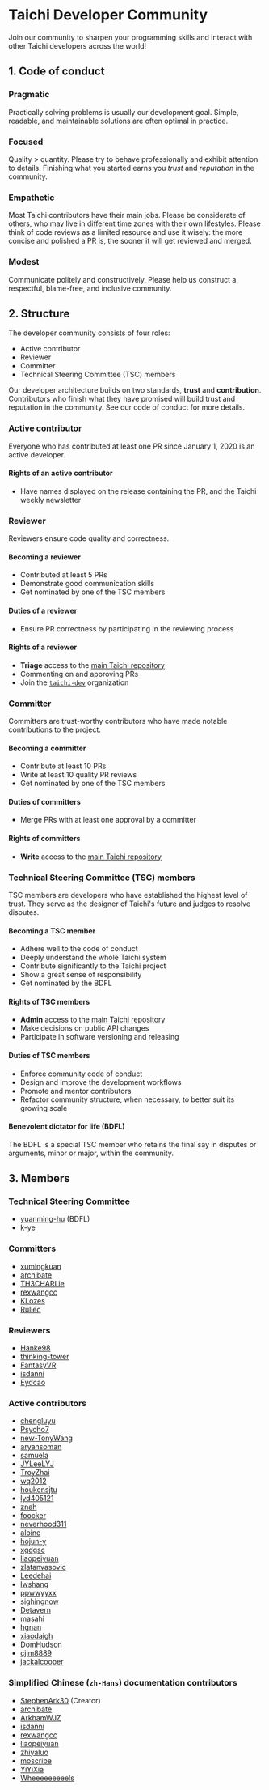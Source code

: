 # Taichi Developer Community

Join our community to sharpen your programming skills and interact with other Taichi developers across the world!

## 1. Code of conduct

### Pragmatic

Practically solving problems is usually our development goal. Simple, readable, and maintainable solutions are often optimal in practice.

### Focused

Quality > quantity. Please try to behave professionally and exhibit attention to details. Finishing what you started earns you _trust_ and _reputation_ in the community.

### Empathetic

Most Taichi contributors have their main jobs. Please be considerate of others, who may live in different time zones with their own lifestyles. Please think of code reviews as a limited resource and use it wisely: the more concise and polished a PR is, the sooner it will get reviewed and merged.

### Modest

Communicate politely and constructively. Please help us construct a respectful, blame-free, and inclusive community.

## 2. Structure

The developer community consists of four roles:

- Active contributor
- Reviewer
- Committer
- Technical Steering Committee (TSC) members

Our developer architecture builds on two standards, **trust** and **contribution**. Contributors who finish what they have promised will build trust and reputation in the community. See our code of conduct for more details.

### Active contributor

Everyone who has contributed at least one PR since January 1, 2020 is an active developer.

#### Rights of an active contributor

- Have names displayed on the release containing the PR, and the Taichi weekly newsletter

### Reviewer

Reviewers ensure code quality and correctness.

#### Becoming a reviewer

- Contributed at least 5 PRs
- Demonstrate good communication skills
- Get nominated by one of the TSC members

#### Duties of a reviewer

- Ensure PR correctness by participating in the reviewing process

#### Rights of a reviewer

- **Triage** access to the [main Taichi repository](https://github.com/taichi-dev/taichi)
- Commenting on and approving PRs
- Join the [`taichi-dev`](https://github.com/orgs/taichi-dev/people) organization

### Committer

Committers are trust-worthy contributors who have made notable contributions to the project.

#### Becoming a committer

- Contribute at least 10 PRs
- Write at least 10 quality PR reviews
- Get nominated by one of the TSC members

#### Duties of committers

- Merge PRs with at least one approval by a committer

#### Rights of committers

- **Write** access to the [main Taichi repository](https://github.com/taichi-dev/taichi)

### Technical Steering Committee (TSC) members

TSC members are developers who have established the highest level of trust. They serve as the designer of Taichi's future and judges to resolve disputes.

#### Becoming a TSC member

- Adhere well to the code of conduct
- Deeply understand the whole Taichi system
- Contribute significantly to the Taichi project
- Show a great sense of responsibility
- Get nominated by the BDFL

#### Rights of TSC members

- **Admin** access to the [main Taichi repository](https://github.com/taichi-dev/taichi)
- Make decisions on public API changes
- Participate in software versioning and releasing

#### Duties of TSC members

- Enforce community code of conduct
- Design and improve the development workflows
- Promote and mentor contributors
- Refactor community structure, when necessary, to better suit its growing scale

#### Benevolent dictator for life (BDFL)

The BDFL is a special TSC member who retains the final say in disputes or arguments, minor or major, within the community.

## 3. Members

### Technical Steering Committee

- [yuanming-hu](https://github.com/yuanming-hu/) (BDFL)
- [k-ye](https://github.com/k-ye/)

### Committers

- [xumingkuan](https://github.com/xumingkuan/)
- [archibate](https://github.com/archibate/)
- [TH3CHARLie](https://github.com/TH3CHARLie/)
- [rexwangcc](https://github.com/rexwangcc/)
- [KLozes](https://github.com/KLozes/)
- [Rullec](https://github.com/Rullec/)

### Reviewers

- [Hanke98](https://github.com/Hanke98/)
- [thinking-tower](https://github.com/thinking-tower/)
- [FantasyVR](https://github.com/FantasyVR/)
- [isdanni](https://github.com/isdanni/)
- [Eydcao](https://github.com/Eydcao/)

### Active contributors

- [chengluyu](https://github.com/chengluyu/)
- [Psycho7](https://github.com/Psycho7/)
- [new-TonyWang](https://github.com/new-TonyWang/)
- [aryansoman](https://github.com/aryansoman/)
- [samuela](https://github.com/samuela/)
- [JYLeeLYJ](https://github.com/JYLeeLYJ/)
- [TroyZhai](https://github.com/TroyZhai/)
- [wq2012](https://github.com/wq2012/)
- [houkensjtu](https://github.com/houkensjtu/)
- [lyd405121](https://github.com/lyd405121/)
- [znah](https://github.com/znah/)
- [foocker](https://github.com/foocker/)
- [neverhood311](https://github.com/neverhood311/)
- [albine](https://github.com/albine/)
- [hojun-y](https://github.com/hojun-y/)
- [xgdgsc](https://github.com/xgdgsc/)
- [liaopeiyuan](https://github.com/liaopeiyuan/)
- [zlatanvasovic](https://github.com/zlatanvasovic/)
- [Leedehai](https://github.com/Leedehai/)
- [lwshang](https://github.com/lwshang/)
- [ppwwyyxx](https://github.com/ppwwyyxx/)
- [sighingnow](https://github.com/sighingnow/)
- [Detavern](https://github.com/Detavern/)
- [masahi](https://github.com/masahi/)
- [hgnan](https://github.com/hgnan/)
- [xiaodaigh](https://github.com/xiaodaigh/)
- [DomHudson](https://github.com/DomHudson/)
- [cjim8889](https://github.com/cjim8889/)
- [jackalcooper](https://github.com/jackalcooper)

### Simplified Chinese (`zh-Hans`) documentation contributors

- [StephenArk30](https://github.com/StephenArk30) (Creator)
- [archibate](https://github.com/archibate)
- [ArkhamWJZ](https://github.com/ArkhamWJZ)
- [isdanni](https://github.com/isdanni)
- [rexwangcc](https://github.com/rexwangcc)
- [liaopeiyuan](https://github.com/liaopeiyuan)
- [zhiyaluo](https://github.com/zhiyaluo)
- [moscribe](https://github.com/moscribe)
- [YiYiXia](https://github.com/YiYiXia)
- [Wheeeeeeeeels](https://github.com/Wheeeeeeeeels)

